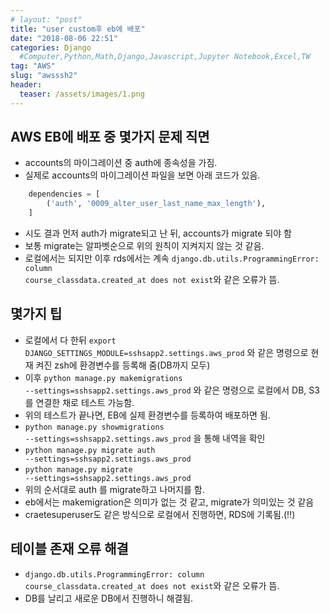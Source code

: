 ```yaml
---
# layout: "post"
title: "user custom후 eb에 배포"
date: "2018-08-06 22:51"
categories: Django
  #Computer,Python,Math,Django,Javascript,Jupyter Notebook,Excel,TW
tag: "AWS"
slug: "awsssh2"
header:
  teaser: /assets/images/1.png
---
```


## AWS EB에 배포 중 몇가지 문제 직면
- accounts의 마이그레이션 중 auth에 종속성을 가짐.
- 실제로 accounts의 마이그레이션 파일을 보면 아래 코드가 있음.
``` python
    dependencies = [
        ('auth', '0009_alter_user_last_name_max_length'),
    ]
```
- 시도 결과 먼저 auth가 migrate되고 난 뒤, accounts가 migrate 되야 함
- 보통 migrate는 알파벳순으로 위의 원칙이 지켜지지 않는 것 같음.
- 로컬에서는 되지만 이후 rds에서는 계속 <code>django.db.utils.ProgrammingError: column course_classdata.created_at does not exist</code>와 같은 오류가 뜸.

## 몇가지 팁
- 로컬에서 다 한뒤 <code>export DJANGO_SETTINGS_MODULE=sshsapp2.settings.aws_prod</code> 와 같은 명령으로 현재 켜진 zsh에 환경변수를 등록해 줌(DB까지 모두)
- 이후 <code>python manage.py makemigrations --settings=sshsapp2.settings.aws_prod</code> 와 같은 명령으로 로컬에서 DB, S3를 연결한 채로 테스트 가능함.
- 위의 테스트가 끝나면, EB에 실제 환경변수를 등록하여 배포하면 됨.
- <code>python manage.py showmigrations --settings=sshsapp2.settings.aws_prod</code> 을 통해 내역을 확인
- <code>python manage.py migrate auth --settings=sshsapp2.settings.aws_prod</code> 
- <code>python manage.py migrate --settings=sshsapp2.settings.aws_prod</code>  
- 위의 순서대로 auth 를 migrate하고 나머지를 함.
- eb에서는 makemigration은 의미가 없는 것 같고, migrate가 의미있는 것 같음
- craetesuperuser도 같은 방식으로 로컬에서 진행하면, RDS에 기록됨.(!!)
## 테이블 존재 오류 해결
- <code>django.db.utils.ProgrammingError: column course_classdata.created_at does not exist</code>와 같은 오류가 뜸.
- DB를 날리고 새로운 DB에서 진행하니 해결됨.

